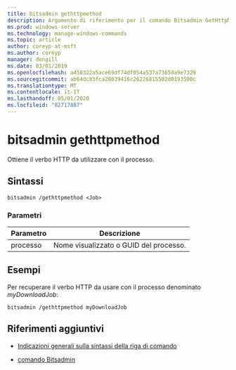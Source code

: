```yaml
---
title: bitsadmin gethttpmethod
description: Argomento di riferimento per il comando Bitsadmin GetHttpMethod, che ottiene il verbo HTTP da usare con il processo.
ms.prod: windows-server
ms.technology: manage-windows-commands
ms.topic: article
author: coreyp-at-msft
ms.author: coreyp
manager: dongill
ms.date: 03/01/2019
ms.openlocfilehash: a458322a5ace69df74df054a537a7365da9e7329
ms.sourcegitcommit: ab64dc83fca28039416c26226815502d0193500c
ms.translationtype: MT
ms.contentlocale: it-IT
ms.lasthandoff: 05/01/2020
ms.locfileid: "82717887"
---
```

# <a name="bitsadmin-gethttpmethod"></a>bitsadmin gethttpmethod

Ottiene il verbo HTTP da utilizzare con il processo.

## <a name="syntax"></a>Sintassi

```
bitsadmin /gethttpmethod <Job>
```

### <a name="parameters"></a>Parametri

| Parametro | Descrizione |
| -------------- | -------------- |
| processo | Nome visualizzato o GUID del processo. |

## <a name="examples"></a>Esempi

Per recuperare il verbo HTTP da usare con il processo denominato *myDownloadJob*:

```
bitsadmin /gethttpmethod myDownloadJob
```

## <a name="additional-references"></a>Riferimenti aggiuntivi

- [Indicazioni generali sulla sintassi della riga di comando](command-line-syntax-key.md)

- [comando Bitsadmin](bitsadmin.md)
